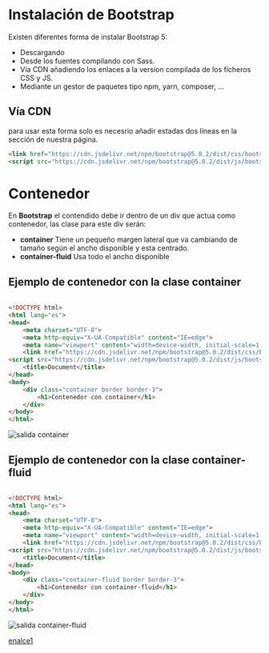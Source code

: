 # Instalación de Bootstrap
Existen diferentes forma de instalar Bootstrap 5:
- Descargando
- Desde los fuentes compilando con Sass.
- Vía CDN añadiendo los enlaces a la version compilada de los ficheros CSS y JS.
- Mediante un gestor de paquetes tipo npm, yarn, composer, ...

## Vía CDN
para usar esta forma solo es necesrio añadir estadas dos líneas en la sección <head> de nuestra página.
```html
<link href="https://cdn.jsdelivr.net/npm/bootstrap@5.0.2/dist/css/bootstrap.min.css" rel="stylesheet" integrity="sha384-EVSTQN3/azprG1Anm3QDgpJLIm9Nao0Yz1ztcQTwFspd3yD65VohhpuuCOmLASjC" crossorigin="anonymous">
<script src="https://cdn.jsdelivr.net/npm/bootstrap@5.0.2/dist/js/bootstrap.bundle.min.js" integrity="sha384-MrcW6ZMFYlzcLA8Nl+NtUVF0sA7MsXsP1UyJoMp4YLEuNSfAP+JcXn/tWtIaxVXM" crossorigin="anonymous"></script>
```
# Contenedor
En **Bootstrap** el contendido debe ir dentro de un div que actua como contenedor, las clase para este div serán:
  - **container** Tiene un pequeño margen lateral que va cambiando de tamaño según el ancho disponible y esta centrado.
  - **container-fluid** Usa todo el ancho disponible
  
## Ejemplo de contenedor con la clase **container**
```html
  
<!DOCTYPE html>
<html lang="es">
<head>
    <meta charset="UTF-8">
    <meta http-equiv="X-UA-Compatible" content="IE=edge">
    <meta name="viewport" content="width=device-width, initial-scale=1.0">
    <link href="https://cdn.jsdelivr.net/npm/bootstrap@5.0.2/dist/css/bootstrap.min.css" rel="stylesheet" integrity="sha384-EVSTQN3/azprG1Anm3QDgpJLIm9Nao0Yz1ztcQTwFspd3yD65VohhpuuCOmLASjC" crossorigin="anonymous">
<script src="https://cdn.jsdelivr.net/npm/bootstrap@5.0.2/dist/js/bootstrap.bundle.min.js" integrity="sha384-MrcW6ZMFYlzcLA8Nl+NtUVF0sA7MsXsP1UyJoMp4YLEuNSfAP+JcXn/tWtIaxVXM" crossorigin="anonymous"></script>
    <title>Document</title>
</head>
<body>
    <div class="container border border-3">
        <h1>Contenedor con container</h1>
    </div>
</body>
</html>
```
![salida container](https://github.com/Ricardoyecla/curso_20212022/blob/969de3a0eb89e5c221379a14261b3e9d19f4d8b0/DIW/UT02/teor%C3%ADa/img/Captura%20de%20pantalla%20de%202022-01-17%2012-45-50.png)
## Ejemplo de contenedor con la clase **container-fluid**
```html
  
<!DOCTYPE html>
<html lang="es">
<head>
    <meta charset="UTF-8">
    <meta http-equiv="X-UA-Compatible" content="IE=edge">
    <meta name="viewport" content="width=device-width, initial-scale=1.0">
    <link href="https://cdn.jsdelivr.net/npm/bootstrap@5.0.2/dist/css/bootstrap.min.css" rel="stylesheet" integrity="sha384-EVSTQN3/azprG1Anm3QDgpJLIm9Nao0Yz1ztcQTwFspd3yD65VohhpuuCOmLASjC" crossorigin="anonymous">
<script src="https://cdn.jsdelivr.net/npm/bootstrap@5.0.2/dist/js/bootstrap.bundle.min.js" integrity="sha384-MrcW6ZMFYlzcLA8Nl+NtUVF0sA7MsXsP1UyJoMp4YLEuNSfAP+JcXn/tWtIaxVXM" crossorigin="anonymous"></script>
    <title>Document</title>
</head>
<body>
    <div class="container-fluid border border-3">
        <h1>Contenedor con container-fluid</h1>
    </div>
</body>
</html>
```
![salida container-fluid](https://github.com/Ricardoyecla/curso_20212022/blob/969de3a0eb89e5c221379a14261b3e9d19f4d8b0/DIW/UT02/teor%C3%ADa/img/Captura%20de%20pantalla%20de%202022-01-17%2012-45-50.png)

[enalce1](https://www.tutorialesprogramacionya.com/cssya/bootstrapya/detalleconcepto.php?punto=6&codigo=121&inicio=0)


